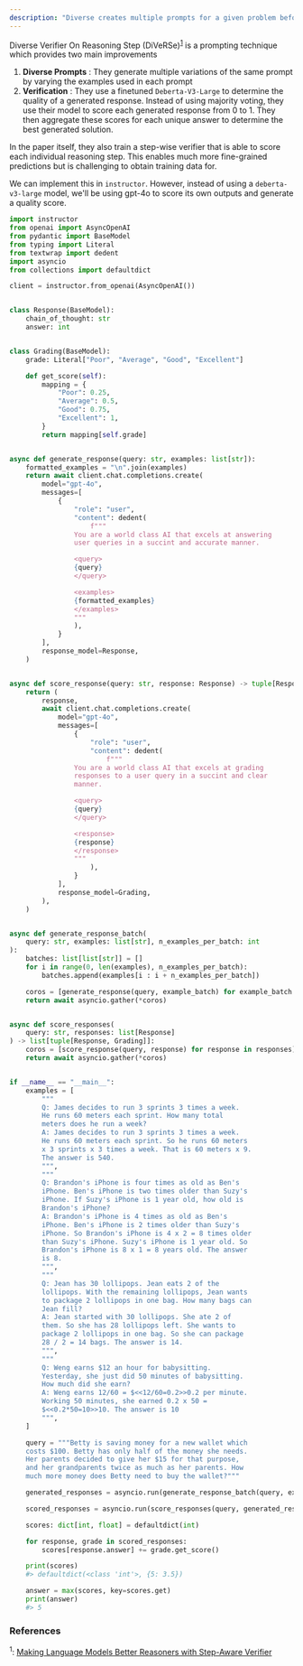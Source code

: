 ```yaml
---
description: "Diverse creates multiple prompts for a given problem before performing self-consistency for each. It then generates multiple reaosning paths before choosing the best final response"
---
```


Diverse Verifier On Reasoning Step (DiVeRSe)<sup><a href="https://aclanthology.org/2023.acl-long.291/">1</a></sup> is a prompting technique which provides two main improvements

1. **Diverse Prompts** : They generate multiple variations of the same prompt by varying the examples used in each prompt
2. **Verification** : They use a finetuned `Deberta-V3-Large` to determine the quality of a generated response. Instead of using majority voting, they use their model to score each generated response from 0 to 1. They then aggregate these scores for each unique answer to determine the best generated solution.

In the paper itself, they also train a step-wise verifier that is able to score each individual reasoning step. This enables much more fine-grained predictions but is challenging to obtain training data for.

We can implement this in `instructor`. However, instead of using a `deberta-v3-large` model, we'll be using gpt-4o to score its own outputs and generate a quality score.

```python
import instructor
from openai import AsyncOpenAI
from pydantic import BaseModel
from typing import Literal
from textwrap import dedent
import asyncio
from collections import defaultdict

client = instructor.from_openai(AsyncOpenAI())


class Response(BaseModel):
    chain_of_thought: str
    answer: int


class Grading(BaseModel):
    grade: Literal["Poor", "Average", "Good", "Excellent"]

    def get_score(self):
        mapping = {
            "Poor": 0.25,
            "Average": 0.5,
            "Good": 0.75,
            "Excellent": 1,
        }
        return mapping[self.grade]


async def generate_response(query: str, examples: list[str]):
    formatted_examples = "\n".join(examples)
    return await client.chat.completions.create(
        model="gpt-4o",
        messages=[
            {
                "role": "user",
                "content": dedent(
                    f"""
                You are a world class AI that excels at answering
                user queries in a succint and accurate manner.

                <query>
                {query}
                </query>

                <examples>
                {formatted_examples}
                </examples>
                """
                ),
            }
        ],
        response_model=Response,
    )


async def score_response(query: str, response: Response) -> tuple[Response, Grading]:
    return (
        response,
        await client.chat.completions.create(
            model="gpt-4o",
            messages=[
                {
                    "role": "user",
                    "content": dedent(
                        f"""
                You are a world class AI that excels at grading
                responses to a user query in a succint and clear
                manner.

                <query>
                {query}
                </query>

                <response>
                {response}
                </response>
                """
                    ),
                }
            ],
            response_model=Grading,
        ),
    )


async def generate_response_batch(
    query: str, examples: list[str], n_examples_per_batch: int
):
    batches: list[list[str]] = []
    for i in range(0, len(examples), n_examples_per_batch):
        batches.append(examples[i : i + n_examples_per_batch])

    coros = [generate_response(query, example_batch) for example_batch in batches]
    return await asyncio.gather(*coros)


async def score_responses(
    query: str, responses: list[Response]
) -> list[tuple[Response, Grading]]:
    coros = [score_response(query, response) for response in responses]
    return await asyncio.gather(*coros)


if __name__ == "__main__":
    examples = [
        """
        Q: James decides to run 3 sprints 3 times a week.
        He runs 60 meters each sprint. How many total
        meters does he run a week?
        A: James decides to run 3 sprints 3 times a week.
        He runs 60 meters each sprint. So he runs 60 meters
        x 3 sprints x 3 times a week. That is 60 meters x 9.
        The answer is 540.
        """,
        """
        Q: Brandon's iPhone is four times as old as Ben's
        iPhone. Ben's iPhone is two times older than Suzy's
        iPhone. If Suzy's iPhone is 1 year old, how old is
        Brandon's iPhone?
        A: Brandon's iPhone is 4 times as old as Ben's
        iPhone. Ben's iPhone is 2 times older than Suzy's
        iPhone. So Brandon's iPhone is 4 x 2 = 8 times older
        than Suzy's iPhone. Suzy's iPhone is 1 year old. So
        Brandon's iPhone is 8 x 1 = 8 years old. The answer
        is 8.
        """,
        """
        Q: Jean has 30 lollipops. Jean eats 2 of the
        lollipops. With the remaining lollipops, Jean wants
        to package 2 lollipops in one bag. How many bags can
        Jean fill?
        A: Jean started with 30 lollipops. She ate 2 of
        them. So she has 28 lollipops left. She wants to
        package 2 lollipops in one bag. So she can package
        28 / 2 = 14 bags. The answer is 14.
        """,
        """
        Q: Weng earns $12 an hour for babysitting.
        Yesterday, she just did 50 minutes of babysitting.
        How much did she earn?
        A: Weng earns 12/60 = $<<12/60=0.2>>0.2 per minute.
        Working 50 minutes, she earned 0.2 x 50 =
        $<<0.2*50=10>>10. The answer is 10
        """,
    ]

    query = """Betty is saving money for a new wallet which
    costs $100. Betty has only half of the money she needs.
    Her parents decided to give her $15 for that purpose,
    and her grandparents twice as much as her parents. How
    much more money does Betty need to buy the wallet?"""

    generated_responses = asyncio.run(generate_response_batch(query, examples, 1))

    scored_responses = asyncio.run(score_responses(query, generated_responses))

    scores: dict[int, float] = defaultdict(int)

    for response, grade in scored_responses:
        scores[response.answer] += grade.get_score()

    print(scores)
    #> defaultdict(<class 'int'>, {5: 3.5})

    answer = max(scores, key=scores.get)
    print(answer)
    #> 5
```

### References

<sup id="ref-1">1</sup>: [Making Language Models Better Reasoners with Step-Aware Verifier](https://aclanthology.org/2023.acl-long.291/)
